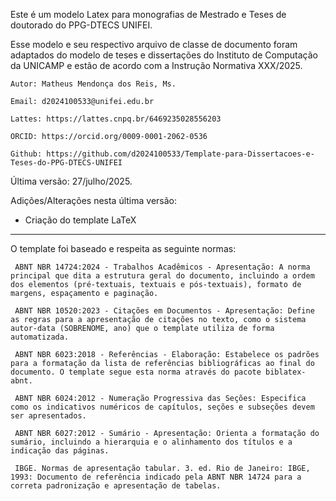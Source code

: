 Este é um modelo Latex para monografias de Mestrado e Teses de doutorado do PPG-DTECS UNIFEI.

Esse modelo e seu respectivo arquivo de classe de documento foram adaptados do modelo de teses e dissertações do Instituto de Computação da UNICAMP e estão de acordo com a Instrução Normativa XXX/2025.

    Autor: Matheus Mendonça dos Reis, Ms.

    Email: d2024100533@unifei.edu.br

    Lattes: https://lattes.cnpq.br/6469235028556203

    ORCID: https://orcid.org/0009-0001-2062-0536

    Github: https://github.com/d2024100533/Template-para-Dissertacoes-e-Teses-do-PPG-DTECS-UNIFEI
    
Última versão: 27/julho/2025.

Adições/Alterações nesta última versão:

- Criação do template LaTeX

---

O template foi baseado e respeita as seguinte normas:

     ABNT NBR 14724:2024 - Trabalhos Acadêmicos - Apresentação: A norma principal que dita a estrutura geral do documento, incluindo a ordem dos elementos (pré-textuais, textuais e pós-textuais), formato de margens, espaçamento e paginação.

     ABNT NBR 10520:2023 - Citações em Documentos - Apresentação: Define as regras para a apresentação de citações no texto, como o sistema autor-data (SOBRENOME, ano) que o template utiliza de forma automatizada.

     ABNT NBR 6023:2018 - Referências - Elaboração: Estabelece os padrões para a formatação da lista de referências bibliográficas ao final do documento. O template segue esta norma através do pacote biblatex-abnt.

     ABNT NBR 6024:2012 - Numeração Progressiva das Seções: Especifica como os indicativos numéricos de capítulos, seções e subseções devem ser apresentados.

     ABNT NBR 6027:2012 - Sumário - Apresentação: Orienta a formatação do sumário, incluindo a hierarquia e o alinhamento dos títulos e a indicação das páginas.

     IBGE. Normas de apresentação tabular. 3. ed. Rio de Janeiro: IBGE, 1993: Documento de referência indicado pela ABNT NBR 14724 para a correta padronização e apresentação de tabelas.